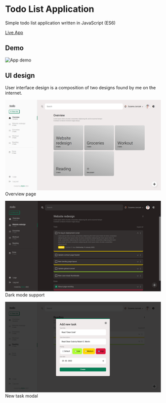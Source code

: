 # Todo List Application
Simple todo list application written in JavaScript (ES6)

[Live App](https://archloner.github.io/todo-list/)

## Demo
![App demo](./dist/assets/demo/demo-todo-list.gif)

## UI design
User interface design is a composition of two designs found by me on the internet.

![User interface demo 1](./dist/assets/demo/screenshot01.png)
Overview page

![User interface demo 2](./dist/assets/demo/screenshot02.png)
Dark mode support

![User interface demo 3](./dist/assets/demo/screenshot03.png)
New task modal